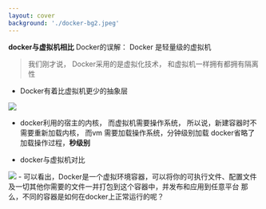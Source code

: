 ```yaml
---
layout: cover
background: './docker-bg2.jpeg'
---
```


**docker与虚拟机相比**
<gradient-text class="text-yellow text-sm">
  Docker的误解： Docker 是轻量级的虚拟机
</gradient-text>

> 我们刚才说， Docker采用的是虚拟化技术， 和虚拟机一样拥有都拥有隔离性

<div class="flex justify-around gap-5 text-sm my-2">

  <div class="w-100">
  

  - Docker有着比虚拟机更少的抽象层
  
  <Image class="w-100" src="./vm&docker.png" />

  - docker利用的宿主的内核， 而虚拟机需要操作系统， 所以说，新建容器时不需要重新加载内核， 而vm 需要加载操作系统，分钟级别加载 docker省略了加载操作过程，**秒级别**
  </div>

  <div class="text-sm">
  
  - docker与虚拟机对比
  <Image class="w-120" src="./与虚拟机对比.png" />
  - 可以看出，Docker是一个虚拟环境容器，可以将你的可执行文件、配置文件及一切其他你需要的文件一并打包到这个容器中，并发布和应用到任意平台
  
  <gradient-text class="text-red">
    那么，不同的容器是如何在docker上正常运行的呢？
  </gradient-text>

  </div>

</div>
